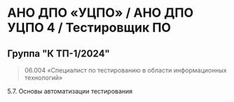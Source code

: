 # АНО ДПО «УЦПО» / АНО ДПО УЦПО 4 / Тестировщик ПО
## Группа "К ТП-1/2024"
> 06.004 «Специалист по тестированию в области информационных технологий»

5.7. Основы автоматизации тестирования
